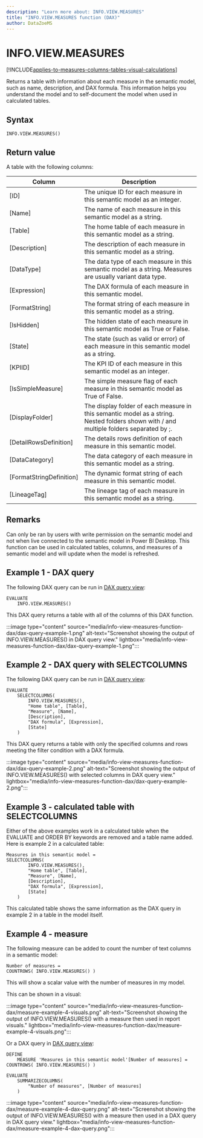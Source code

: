 ```yaml
---
description: "Learn more about: INFO.VIEW.MEASURES"
title: "INFO.VIEW.MEASURES function (DAX)"
author: DataZoeMS
---
```

# INFO.VIEW.MEASURES

[!INCLUDE[applies-to-measures-columns-tables-visual-calculations](includes/applies-to-measures-columns-tables-visual-calculations.md)]

Returns a table with information about each measure in the semantic model, such as name, description, and DAX formula. This information helps you understand the model and to self-document the model when used in calculated tables. 

## Syntax

```dax
INFO.VIEW.MEASURES()
```

## Return value

A table with the following columns:

| Column | Description |
|---|---|
| [ID] | The unique ID for each measure in this semantic model as an integer. |
| [Name] | The name of each measure in this semantic model as a string. |
| [Table] | The home table of each measure in this semantic model as a string. |
| [Description] | The description of each measure in this semantic model as a string. |
| [DataType] | The data type of each measure in this semantic model as a string. Measures are usually variant data type. |
| [Expression] | The DAX formula of each measure in this semantic model. |
| [FormatString] | The format string of each measure in this semantic model as a string. |
| [IsHidden] | The hidden state of each measure in this semantic model as True or False. |
| [State] | The state (such as valid or error) of each measure in this semantic model as a string. |
| [KPIID] | The KPI ID of each measure in this semantic model as an integer. |
| [IsSimpleMeasure] | The simple measure flag of each measure in this semantic model as True of False. |
| [DisplayFolder] | The display folder of each measure in this semantic model as a string. Nested folders shown with / and multiple folders separated by ;. |
| [DetailRowsDefinition] | The details rows definition  of each measure in this semantic model. |
| [DataCategory] | The data category  of each measure in this semantic model as a string. |
| [FormatStringDefinition] | The dynamic format string  of each measure in this semantic model. |
| [LineageTag] | The lineage tag  of each measure in this semantic model as a string. |

## Remarks

Can only be ran by users with write permission on the semantic model and not when live connected to the semantic model in Power BI Desktop. This function can be used in calculated tables, columns, and measures of a semantic model and will update when the model is refreshed.

## Example 1 - DAX query

The following DAX query can be run in [DAX query view](/power-bi/transform-model/dax-query-view):

```dax
EVALUATE
	INFO.VIEW.MEASURES()
```

This DAX query returns a table with all of the columns of this DAX function.

:::image type="content" source="media/info-view-measures-function-dax/dax-query-example-1.png" alt-text="Screenshot showing the output of INFO.VIEW.MEASURES() in DAX query view." lightbox="media/info-view-measures-function-dax/dax-query-example-1.png":::

## Example 2 - DAX query with SELECTCOLUMNS

The following DAX query can be run in [DAX query view](/power-bi/transform-model/dax-query-view): 

```dax
EVALUATE
	SELECTCOLUMNS(
		INFO.VIEW.MEASURES(),
		"Home table", [Table],
		"Measure", [Name],
		[Description],
		"DAX formula", [Expression],
		[State]
	)
```

This DAX query returns a table with only the specified columns and rows meeting the filter condition with a DAX formula.

:::image type="content" source="media/info-view-measures-function-dax/dax-query-example-2.png" alt-text="Screenshot showing the output of INFO.VIEW.MEASURES() with selected columns in DAX query view." lightbox="media/info-view-measures-function-dax/dax-query-example-2.png":::

## Example 3 - calculated table with SELECTCOLUMNS

Either of the above examples work in a calculated table when the EVALUATE and ORDER BY keywords are removed and a table name added. Here is example 2 in a calculated table:

```dax
Measures in this semantic model = 
SELECTCOLUMNS(
		INFO.VIEW.MEASURES(),
		"Home table", [Table],
		"Measure", [Name],
		[Description],
		"DAX formula", [Expression],
		[State]
	)
```
This calculated table shows the same information as the DAX query in example 2 in a table in the model itself.

## Example 4 - measure

The following measure can be added to count the number of text columns in a semantic model:

```dax
Number of measures = 
COUNTROWS( INFO.VIEW.MEASURES() )
```
This will show a scalar value with the number of measures in my model.

This can be shown in a visual:

:::image type="content" source="media/info-view-measures-function-dax/measure-example-4-visuals.png" alt-text="Screenshot showing the output of INFO.VIEW.MEASURES() with a measure then used in report visuals." lightbox="media/info-view-measures-function-dax/measure-example-4-visuals.png":::

Or a DAX query in [DAX query view](/power-bi/transform-model/dax-query-view): 

```dax
DEFINE
    MEASURE 'Measures in this semantic model'[Number of measures] = COUNTROWS( INFO.VIEW.MEASURES() )

EVALUATE
    SUMMARIZECOLUMNS(
        "Number of measures", [Number of measures]
    )
```

:::image type="content" source="media/info-view-measures-function-dax/measure-example-4-dax-query.png" alt-text="Screenshot showing the output of INFO.VIEW.MEASURES() with a measure then used in a DAX query in DAX query view." lightbox="media/info-view-measures-function-dax/measure-example-4-dax-query.png":::
